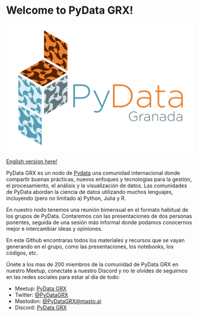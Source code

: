 
# Welcome to PyData GRX!

![logo](https://raw.githubusercontent.com/PyDataGRX/.github/main/assets/PyData_Granada_logo_1.png)

[English version here!](README_eng.md)

PyData GRX es un nodo de [Pydata](https://pydata.org) una comunidad internacional donde compartir buenas prácticas, nuevos enfoques y tecnologías para la gestión, el procesamiento, el análisis y la visualización de datos. Las comunidades de PyData abordan la ciencia de datos utilizando muchos lenguajes, incluyendo (pero no limitado a) Python, Julia y R.

En nuestro nodo tenemos una reunión bimensual en el formato habitual de los grupos de PyData. Contaremos con las presentaciones de dos personas ponentes, seguida de una sesión más informal donde podamos conocernos mejor e intercambiar ideas y opiniones.

En este Github encontraras todos los materiales y recursos que se vayan generando en el grupo, como las presentaciones, los notebooks, los códigos, etc.

Únete a los mas de 200 miembros de la comunidad de PyData GRX en nuestro Meetup, conectate a nuestro Discord y no te olvides de seguirnos en las redes sociales para estar al día de todo:

- Meetup: [PyData GRX](https://www.meetup.com/es-ES/pydatagrx/)
- Twitter: [@PyDataGRX](https://twitter.com/python_granada)
- Mastodon: [@PyDataGRX@masto.ai](https://masto.ai/@pydatagrx)
- Discord: [PyData GRX](https://discord.gg/mxdnu9Qy)


